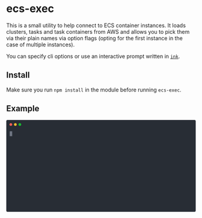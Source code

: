 # ecs-exec

This is a small utility to help connect to ECS container instances. It loads
clusters, tasks and task containers from AWS and allows you to pick them via
their plain names via option flags (opting for the first instance in the case of
multiple instances).

You can specify cli options or use an interactive prompt written in
[`ink`](https://github.com/vadimdemedes/ink).

## Install

Make sure you run `npm install` in the module before running `ecs-exec`.

## Example

![demo](./demo.svg)

